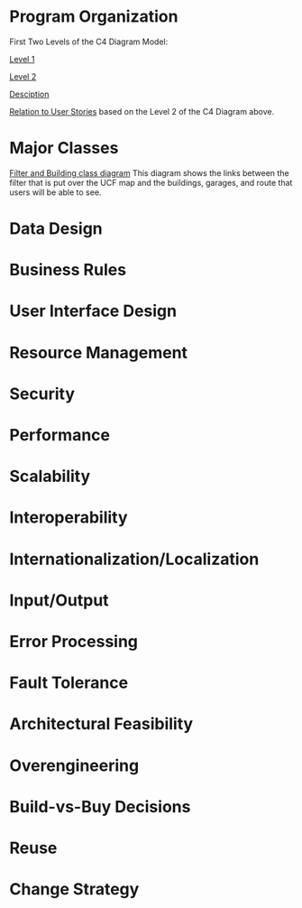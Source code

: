 Program Organization
===
First Two Levels of the C4 Diagram Model:

[Level 1](https://docs.google.com/drawings/d/1c-6kSGmjtPCjN_mEDOcLGAIN6KLTDg-4bDjwdkh7MEM/edit?usp=sharing)

[Level 2](https://docs.google.com/drawings/d/1sgB8dRMHmqtu1S_O6Bxsil1PMVNQ2EpTfCy_VT-kDvA/edit?usp=sharing)

[Desciption](https://docs.google.com/document/d/1dGspDJ2UddVRebr2o0kcjRnoMiLH6ZBOuizJSVkpcQ4/edit?usp=sharing)

[Relation to User Stories](https://docs.google.com/spreadsheets/d/1M_ln6ihm26gYYpeJPvi5UznOYSBsz13smrJnPS2PgDU/edit?usp=sharing) based
on the Level 2 of the C4 Diagram above.

Major Classes
===
[Filter and Building class diagram](https://www.lucidchart.com/invitations/accept/ca94d761-6e0c-4333-9405-95fb87ec8580)
This diagram shows the links between the filter that is put over the UCF map and the buildings, garages, and route that users will be able to see.

Data Design
===

Business Rules
===

User Interface Design
===

Resource Management
===

Security
===

Performance
===

Scalability
===

Interoperability
===

Internationalization/Localization
===

Input/Output
===

Error Processing
===

Fault Tolerance
===

Architectural Feasibility
===

Overengineering
===

Build-vs-Buy Decisions
===

Reuse
===

Change Strategy
===

